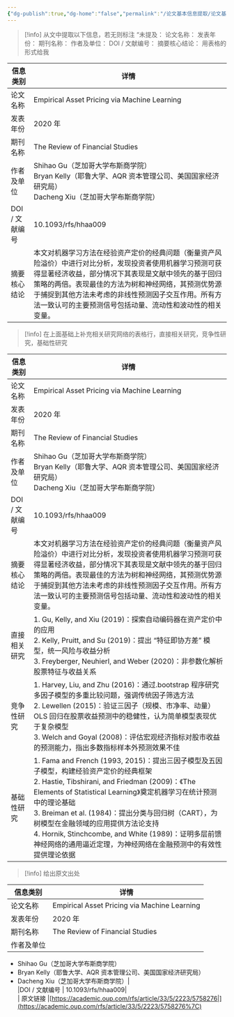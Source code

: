 ```yaml
---
{"dg-publish":true,"dg-home":"false","permalink":"/论文基本信息提取/论文基本信息提取-豆包/","tags":["gardenEntry"],"dgPassFrontmatter":true,"created":"2025-06-15T18:13:34.426+08:00"}
---
```



> [!info]
> 从文中提取以下信息，若无则标注 “未提及： 
> 论文名称： 
> 发表年份： 
> 期刊名称： 
> 作者及单位： 
> DOI / 文献编号： 
> 摘要核心结论： 
> 用表格的形式给我

|信息类别|详情|
|---|---|
|论文名称|Empirical Asset Pricing via Machine Learning|
|发表年份|2020 年|
|期刊名称|The Review of Financial Studies|
|作者及单位|Shihao Gu（芝加哥大学布斯商学院）  <br>Bryan Kelly（耶鲁大学、AQR 资本管理公司、美国国家经济研究局）  <br>Dacheng Xiu（芝加哥大学布斯商学院）|
|DOI / 文献编号|10.1093/rfs/hhaa009|
|摘要核心结论|本文对机器学习方法在经验资产定价的经典问题（衡量资产风险溢价）中进行对比分析，发现投资者使用机器学习预测可获得显著经济收益，部分情况下其表现是文献中领先的基于回归策略的两倍。表现最佳的方法为树和神经网络，其预测优势源于捕捉到其他方法未考虑的非线性预测因子交互作用。所有方法一致认可的主要预测信号包括动量、流动性和波动性的相关变量。|
> [!info]
> 在上面基础上补充相关研究网络的表格行，直接相关研究，竞争性研究，基础性研究

|信息类别|详情|
|---|---|
|论文名称|Empirical Asset Pricing via Machine Learning|
|发表年份|2020 年|
|期刊名称|The Review of Financial Studies|
|作者及单位|Shihao Gu（芝加哥大学布斯商学院）  <br>Bryan Kelly（耶鲁大学、AQR 资本管理公司、美国国家经济研究局）  <br>Dacheng Xiu（芝加哥大学布斯商学院）|
|DOI / 文献编号|10.1093/rfs/hhaa009|
|摘要核心结论|本文对机器学习方法在经验资产定价的经典问题（衡量资产风险溢价）中进行对比分析，发现投资者使用机器学习预测可获得显著经济收益，部分情况下其表现是文献中领先的基于回归策略的两倍。表现最佳的方法为树和神经网络，其预测优势源于捕捉到其他方法未考虑的非线性预测因子交互作用。所有方法一致认可的主要预测信号包括动量、流动性和波动性的相关变量。|
|直接相关研究|1. Gu, Kelly, and Xiu (2019)：探索自动编码器在资产定价中的应用  <br>2. Kelly, Pruitt, and Su (2019)：提出 “特征即协方差” 模型，统一风险与收益分析  <br>3. Freyberger, Neuhierl, and Weber (2020)：非参数化解析股票特征与收益关系|
|竞争性研究|1. Harvey, Liu, and Zhu (2016)：通过.bootstrap 程序研究多因子模型的多重比较问题，强调传统因子筛选方法  <br>2. Lewellen (2015)：验证三因子（规模、市净率、动量）OLS 回归在股票收益预测中的稳健性，认为简单模型表现优于复杂模型  <br>3. Welch and Goyal (2008)：评估宏观经济指标对股市收益的预测能力，指出多数指标样本外预测效果不佳|
|基础性研究|1. Fama and French (1993, 2015)：提出三因子模型及五因子模型，构建经验资产定价的经典框架  <br>2. Hastie, Tibshirani, and Friedman (2009)：《The Elements of Statistical Learning》奠定机器学习在统计预测中的理论基础  <br>3. Breiman et al. (1984)：提出分类与回归树（CART），为树模型在金融领域的应用提供方法论支持  <br>4. Hornik, Stinchcombe, and White (1989)：证明多层前馈神经网络的通用逼近定理，为神经网络在金融预测中的有效性提供理论依据|
> [!info]
> 给出原文出处

|信息类别|详情|
|---|---|
|论文名称|Empirical Asset Pricing via Machine Learning|
|发表年份|2020 年|
|期刊名称|The Review of Financial Studies|
|作者及单位||

- Shihao Gu（芝加哥大学布斯商学院）
- Bryan Kelly（耶鲁大学、AQR 资本管理公司、美国国家经济研究局）
- Dacheng Xiu（芝加哥大学布斯商学院）|  
    |DOI / 文献编号 | 10.1093/rfs/hhaa009|  
    | 原文链接 |[https://academic.oup.com/rfs/article/33/5/2223/5758276|](https://academic.oup.com/rfs/article/33/5/2223/5758276%7C)